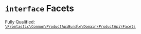 # `interface`  Facets

Fully Qualified: [`\Frontastic\Common\ProductApiBundle\Domain\ProductApi\Facets`](../../../../../src/php/ProductApiBundle/Domain/ProductApi/Facets.php)

